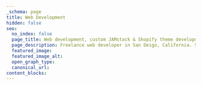 ```yaml
---
_schema: page
title: Web Development
hidden: false
seo:
  no_index: false
  page_title: Web development, custom JAMstack & Shopify theme development
  page_description: Freelance web developer in San Deigo, California. Services include Shopify theme development, JAMstack website development, and headless CMS integration.
  featured_image:
  featured_image_alt:
  open_graph_type:
  canonical_url:
content_blocks:
---
```

